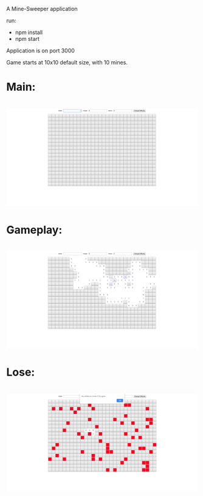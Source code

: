 A Mine-Sweeper application

run:
  - npm install
  - npm start

Application is on port 3000

Game starts at 10x10 default size, with 10 mines.

Main:
==================================================
![Alt text](imgs/Main.png?raw=true "Main")
==================================================

Gameplay:
==================================================
![Alt text](imgs/Play.png?raw=true "Play")
==================================================

Lose:
==================================================
![Alt text](imgs/Lose.png?raw=true "Lose")
==================================================